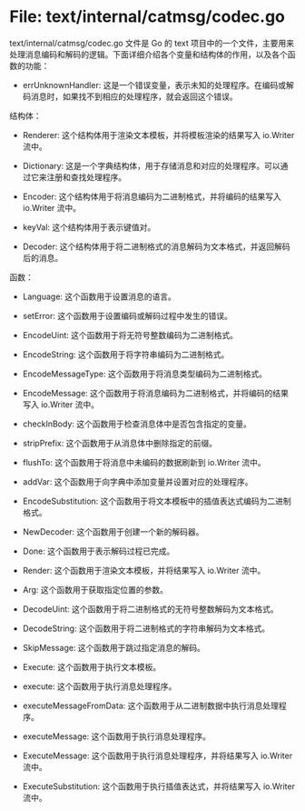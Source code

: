 # File: text/internal/catmsg/codec.go

text/internal/catmsg/codec.go 文件是 Go 的 text 项目中的一个文件，主要用来处理消息编码和解码的逻辑。下面详细介绍各个变量和结构体的作用，以及各个函数的功能：

- errUnknownHandler: 这是一个错误变量，表示未知的处理程序。在编码或解码消息时，如果找不到相应的处理程序，就会返回这个错误。

结构体：

- Renderer: 这个结构体用于渲染文本模板，并将模板渲染的结果写入 io.Writer 流中。

- Dictionary: 这是一个字典结构体，用于存储消息和对应的处理程序。可以通过它来注册和查找处理程序。

- Encoder: 这个结构体用于将消息编码为二进制格式，并将编码的结果写入 io.Writer 流中。

- keyVal: 这个结构体用于表示键值对。

- Decoder: 这个结构体用于将二进制格式的消息解码为文本格式，并返回解码后的消息。

函数：

- Language: 这个函数用于设置消息的语言。

- setError: 这个函数用于设置编码或解码过程中发生的错误。

- EncodeUint: 这个函数用于将无符号整数编码为二进制格式。

- EncodeString: 这个函数用于将字符串编码为二进制格式。

- EncodeMessageType: 这个函数用于将消息类型编码为二进制格式。

- EncodeMessage: 这个函数用于将消息编码为二进制格式，并将编码的结果写入 io.Writer 流中。

- checkInBody: 这个函数用于检查消息体中是否包含指定的变量。

- stripPrefix: 这个函数用于从消息体中删除指定的前缀。

- flushTo: 这个函数用于将消息中未编码的数据刷新到 io.Writer 流中。

- addVar: 这个函数用于向字典中添加变量并设置对应的处理程序。

- EncodeSubstitution: 这个函数用于将文本模板中的插值表达式编码为二进制格式。

- NewDecoder: 这个函数用于创建一个新的解码器。

- Done: 这个函数用于表示解码过程已完成。

- Render: 这个函数用于渲染文本模板，并将结果写入 io.Writer 流中。

- Arg: 这个函数用于获取指定位置的参数。

- DecodeUint: 这个函数用于将二进制格式的无符号整数解码为文本格式。

- DecodeString: 这个函数用于将二进制格式的字符串解码为文本格式。

- SkipMessage: 这个函数用于跳过指定消息的解码。

- Execute: 这个函数用于执行文本模板。

- execute: 这个函数用于执行消息处理程序。

- executeMessageFromData: 这个函数用于从二进制数据中执行消息处理程序。

- executeMessage: 这个函数用于执行消息处理程序。

- ExecuteMessage: 这个函数用于执行消息处理程序，并将结果写入 io.Writer 流中。

- ExecuteSubstitution: 这个函数用于执行插值表达式，并将结果写入 io.Writer 流中。

